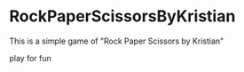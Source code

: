 # RockPaperScissorsByKristian
This is a simple game of "Rock Paper Scissors by Kristian"

play for fun
